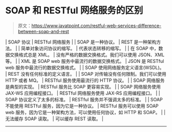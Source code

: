 # SOAP 和 RESTful 网络服务的区别

> 原文：<https://www.javatpoint.com/restful-web-services-difference-between-soap-and-rest>

| SOAP 协议 | RESTful 网络服务 |
| SOAP 是一种协议。 | REST 是一种架构方法。 |
| 简单对象访问协议的缩写。 | 代表状态转移的缩写。 |
| 在 SOAP 中，数据交换格式总是 XML。 | 没有严格的数据交换格式。我们可以使用 JSON、XML 等。 |
| XML 是 SOAP web 服务中最流行的数据交换格式。 | JSON 是 RESTful web 服务中最流行的数据交换格式。 |
| SOAP 使用网络服务定义语言(WSDL)。 | REST 没有任何标准的定义语言。 |
| SOAP 对传输没有任何限制。我们可以使用 HTTP 或者 MQ。 | RESTful 服务使用最流行的 HTTP 协议。 |
| SOAP 网络服务是典型的实现。 | RESTful 服务比 SOAP 更容易实现。 |
| SOAP 网络服务使用 JAX-WS 应用编程接口。 | RESTful 网络服务使用 JAX-RS 应用编程接口。 |
| SOAP 协议定义了太多的标准。 | RESTful 服务并不强调太多的标准。 |
| SOAP 不能使用 RESTful 服务，因为它是一种协议。 | RESTful 服务可以使用 SOAP web 服务，因为它是一种架构方法，可以使用任何协议，如 HTTP 和 SOAP。 |
| 无法缓存 SOAP 读取。 | 可以缓存 REST 读取。 |

* * *